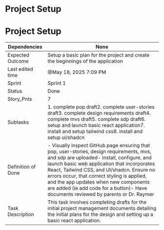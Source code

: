 # Project Setup

# Project Setup

Dependencies | None
--- | ---
Expected Outcome | Setup a basic plan for the project and create the beginnings of the application
Last edited time | @May 18, 2025 7:09 PM
Sprint | Sprint 1
Status | Done
Story_Pnts | 7
Subtasks | 1. complete pop draft2. complete user-stories draft3. complete design requirements draft4. complete mvs draft5. complete sdp draft6. setup and launch basic react application7. install and setup tailwind css8. install and setup ui/shadcn
Definition of Done | - Visually inspect GitHub page ensuring that pop, user-stories, design requirements, mvs, and sdp are uploaded- Install, configure, and launch basic web application that incorporates React, Tailwind CSS, and UI/shadcn. Ensure no errors occur, that correct styling is applied, and the app updates when new components are added (ie add code for a button)- Have documents reviewed by parents or Dr. Raymer
Task Description | This task involves completing drafts for the initial project management documents detailing the initial plans for the design and setting up a basic react application.